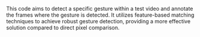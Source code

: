 This code aims to detect a specific gesture within a test video and annotate the frames where the gesture is detected. 
It utilizes feature-based matching techniques to achieve robust gesture detection, providing a more effective solution compared to direct pixel comparison.

